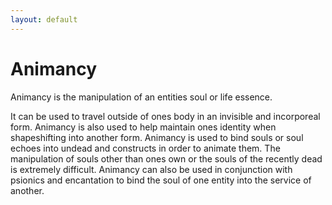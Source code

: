 ```yaml
---
layout: default
---
```


# Animancy

Animancy is the manipulation of an entities soul or life essence. 

It can be used to travel outside of ones body in an invisible and incorporeal form. Animancy is also used to help maintain ones identity when shapeshifting into another form. Animancy is used to bind souls or soul echoes into undead and constructs in order to animate them. The manipulation of souls other than ones own or the souls of the recently dead is extremely difficult. Animancy can also be used in conjunction with psionics and encantation to bind the soul of one entity into the service of another.
